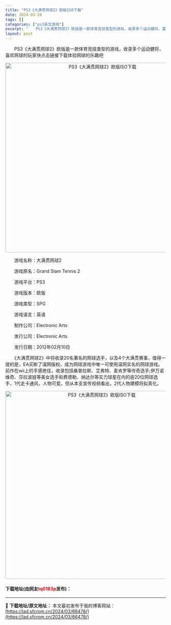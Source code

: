 ```yaml
---
title: "PS3《大满贯网球2》欧版ISO下载"
date: 2024-03-28
tags: []
categories: ["ps3英文游戏"]
excerpt: "　　PS3《大满贯网球2》欧版是一款体育竞技类型的游戏，收录多个运动健将，喜欢网球的玩家快点击链接下载体验网球的乐趣吧 　　游戏名称：大满贯网球2 　　游戏原名：Grand Slam Tennis 2 　　游戏平台：PS3 　　游戏版本：欧版 　　游戏类型：SPG 　　游戏语言：英语 　　制作公司：&hellip;"
layout: post
---
```


 <p>　　PS3《大满贯网球2》欧版是一款体育竞技类型的游戏，收录多个运动健将，喜欢网球的玩家快点击链接下载体验网球的乐趣吧</p> <p align="center"><img align="" border="0" src="https://lad.sfcrom.cn/wp-content/uploads/2024/03/20240328_6605199d69ba2.webp" width="595" alt="PS3《大满贯网球2》欧版ISO下载" /></p> <p>　　游戏名称：大满贯网球2</p> <p>　　游戏原名：Grand Slam Tennis 2</p> <p>　　游戏平台：PS3</p> <p>　　游戏版本：欧版</p> <p>　　游戏类型：SPG</p> <p>　　游戏语言：英语</p> <p>　　制作公司：Electronic Arts</p> <p>　　发行公司：Electronic Arts</p> <p>　　发行日期：2012年02月10日</p> <p>　　《大满贯网球2》中将收录20名著名的网球选手，以及4个大满贯赛事，值得一提的是，EA买断了温网版权，成为网球游戏中唯一可使用温网实名的网球游戏。前作在wii上的手感绝佳，收录包括桑普拉斯、艾弗特、麦肯罗等传奇选手;伊万诺维奇、莎拉波娃等美女选手和费德勒、纳达尔等实力球星在内的逾20位网球选手，1代走卡通风，人物可爱。但从本支宣传视频看出，2代人物建模将拟真化。</p> <p align="center"><img align="" border="0" src="https://lad.sfcrom.cn/wp-content/uploads/2024/03/20240328_6605199dc4ca8.webp" width="590" alt="PS3《大满贯网球2》欧版ISO下载" /></p> <p><h4>下载地址(由网友<font color="red">tq0183p</font>发布)：</h4></p> 

---
📖 **下载地址/原文地址：** 本文最初发布于我的博客网站：[https://lad.sfcrom.cn/2024/03/66478/](https://lad.sfcrom.cn/2024/03/66478/)
